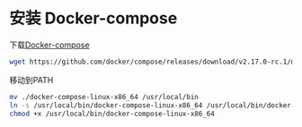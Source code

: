 # 安装 Docker-compose

下载[Docker-compose](https://github.com/docker/compose/releases)

```bash
wget https://github.com/docker/compose/releases/download/v2.17.0-rc.1/docker-compose-linux-x86_64
```

移动到PATH

```bash
mv ./docker-compose-linux-x86_64 /usr/local/bin
ln -s /usr/local/bin/docker-compose-linux-x86_64 /usr/local/bin/docker-compose
chmod +x /usr/local/bin/docker-compose-linux-x86_64
```
